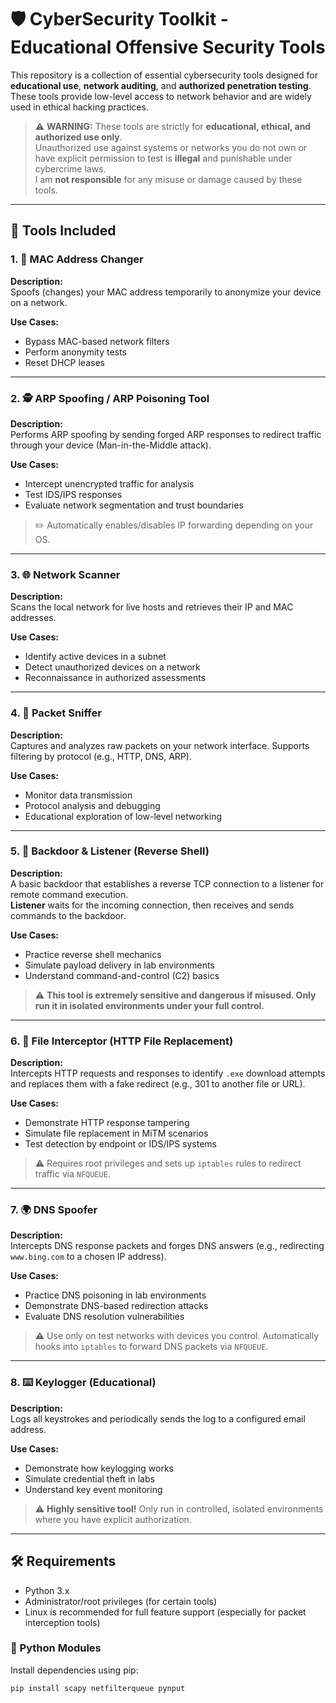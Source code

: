 # 🛡️ CyberSecurity Toolkit - Educational Offensive Security Tools

This repository is a collection of essential cybersecurity tools designed for **educational use**, **network auditing**, and **authorized penetration testing**. These tools provide low-level access to network behavior and are widely used in ethical hacking practices.

> ⚠️ **WARNING:** These tools are strictly for **educational, ethical, and authorized use only**.  
> Unauthorized use against systems or networks you do not own or have explicit permission to test is **illegal** and punishable under cybercrime laws.  
> I am **not responsible** for any misuse or damage caused by these tools.

---

## 🚀 Tools Included

### 1. 🔄 MAC Address Changer

**Description:**  
Spoofs (changes) your MAC address temporarily to anonymize your device on a network.

**Use Cases:**
- Bypass MAC-based network filters  
- Perform anonymity tests  
- Reset DHCP leases

---

### 2. 🕵️ ARP Spoofing / ARP Poisoning Tool

**Description:**  
Performs ARP spoofing by sending forged ARP responses to redirect traffic through your device (Man-in-the-Middle attack).

**Use Cases:**
- Intercept unencrypted traffic for analysis  
- Test IDS/IPS responses  
- Evaluate network segmentation and trust boundaries

> ✏️ Automatically enables/disables IP forwarding depending on your OS.

---

### 3. 🌐 Network Scanner

**Description:**  
Scans the local network for live hosts and retrieves their IP and MAC addresses.

**Use Cases:**
- Identify active devices in a subnet  
- Detect unauthorized devices on a network  
- Reconnaissance in authorized assessments

---

### 4. 📡 Packet Sniffer

**Description:**  
Captures and analyzes raw packets on your network interface. Supports filtering by protocol (e.g., HTTP, DNS, ARP).

**Use Cases:**
- Monitor data transmission  
- Protocol analysis and debugging  
- Educational exploration of low-level networking

---

### 5. 🔐 Backdoor & Listener (Reverse Shell)

**Description:**  
A basic backdoor that establishes a reverse TCP connection to a listener for remote command execution.  
**Listener** waits for the incoming connection, then receives and sends commands to the backdoor.

**Use Cases:**
- Practice reverse shell mechanics  
- Simulate payload delivery in lab environments  
- Understand command-and-control (C2) basics

> ⚠️ **This tool is extremely sensitive and dangerous if misused. Only run it in isolated environments under your full control.**

---

### 6. 🧪 File Interceptor (HTTP File Replacement)

**Description:**  
Intercepts HTTP requests and responses to identify `.exe` download attempts and replaces them with a fake redirect (e.g., 301 to another file or URL).

**Use Cases:**
- Demonstrate HTTP response tampering  
- Simulate file replacement in MiTM scenarios  
- Test detection by endpoint or IDS/IPS systems

> ⚠️ Requires root privileges and sets up `iptables` rules to redirect traffic via `NFQUEUE`.

---

### 7. 🌍 DNS Spoofer

**Description:**  
Intercepts DNS response packets and forges DNS answers (e.g., redirecting `www.bing.com` to a chosen IP address).

**Use Cases:**
- Practice DNS poisoning in lab environments  
- Demonstrate DNS-based redirection attacks  
- Evaluate DNS resolution vulnerabilities

> ⚠️ Use only on test networks with devices you control. Automatically hooks into `iptables` to forward DNS packets via `NFQUEUE`.

---

### 8. ⌨️ Keylogger (Educational)

**Description:**  
Logs all keystrokes and periodically sends the log to a configured email address.

**Use Cases:**
- Demonstrate how keylogging works  
- Simulate credential theft in labs  
- Understand key event monitoring

> ⚠️ **Highly sensitive tool!** Only run in controlled, isolated environments where you have explicit authorization.

---

## 🛠️ Requirements

- Python 3.x
- Administrator/root privileges (for certain tools)
- Linux is recommended for full feature support (especially for packet interception tools)

### 🧩 Python Modules

Install dependencies using pip:

```bash
pip install scapy netfilterqueue pynput
